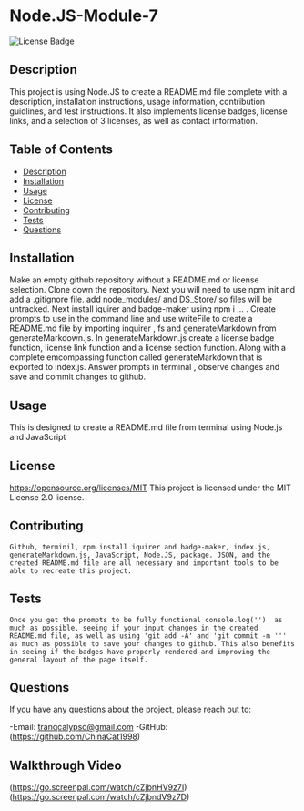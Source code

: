 # Node.JS-Module-7   

  ![License Badge](https://img.shields.io/badge/License-MIT-red.svg)
  
## Description
   This project is using Node.JS to create a README.md file complete with a description, installation instructions, usage information, contribution guidlines, and test instructions. It also implements license badges, license links, and a selection of 3 licenses, as well as contact information. 

## Table of Contents
- [Description](#description)
- [Installation](#installation)
- [Usage](#usage)
- [License](#license)
- [Contributing](#contributing)
- [Tests](#tests)
- [Questions](#questions)

## Installation
   Make an empty github repository without a README.md  or license selection. Clone down the repository. Next you will need to use npm init and add a .gitignore file. add node_modules/ and DS_Store/  so files will be untracked. Next install iquirer and badge-maker using npm i ... . Create prompts to use in the command line  and use writeFile to create a README.md file by importing inquirer , fs and  generateMarkdown from generateMarkdown.js. In generateMarkdown.js create a license badge function, license link function and a license section function. Along with a complete emcompassing function called generateMarkdown that is exported to index.js. Answer prompts in terminal , observe changes and save and commit changes to github.       

## Usage
  This is designed to create a README.md file from terminal using Node.js and JavaScript

## License
  

https://opensource.org/licenses/MIT
This project is licensed under the MIT License 2.0 license.

## Contributing
    Github, terminil, npm install iquirer and badge-maker, index.js, generateMarkdown.js, JavaScript, Node.JS, package. JSON, and the created README.md file are all necessary and important tools to be able to recreate this project. 

## Tests
    Once you get the prompts to be fully functional console.log('')  as much as possible, seeing if your input changes in the created README.md file, as well as using 'git add -A' and 'git commit -m ''' as much as possible to save your changes to github. This also benefits in seeing if the badges have properly rendered and improving the general layout of the page itself. 

## Questions
  If you have any questions about the project, please reach out to:

  -Email: tranqcalypso@gmail.com
  -GitHub: (https://github.com/ChinaCat1998)

## Walkthrough Video
(https://go.screenpal.com/watch/cZjbnHV9z7I)
(https://go.screenpal.com/watch/cZjbndV9z7D)
